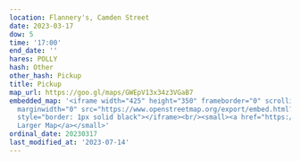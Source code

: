 ```yaml
---
location: Flannery's, Camden Street
date: 2023-03-17
dow: 5
time: '17:00'
end_date: ''
hares: POLLY
hash: Other
other_hash: Pickup
title: Pickup
map_url: https://goo.gl/maps/GWEpV13x34z3VGaB7
embedded_map: '<iframe width="425" height="350" frameborder="0" scrolling="no" marginheight="0"
  marginwidth="0" src="https://www.openstreetmap.org/export/embed.html?bbox=-6.266321539878845%2C53.33543145240051%2C-6.263886094093324%2C53.33680082011102&amp;layer=mapnik&amp;marker=53.33611614175147%2C-6.265103816986084"
  style="border: 1px solid black"></iframe><br/><small><a href="https://www.openstreetmap.org/?mlat=53.33612&amp;mlon=-6.26510#map=19/53.33612/-6.26510">View
  Larger Map</a></small>'
ordinal_date: 20230317
last_modified_at: '2023-07-14'
---
```


